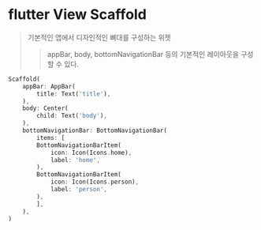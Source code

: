 # flutter View Scaffold

> 기본적인 앱에서 디자인적인 뼈대를 구성하는 위젯
>
> > appBar, body, bottomNavigationBar 등의 기본적인 레이아웃을 구성할 수 있다.

```dart
Scaffold(
    appBar: AppBar(
        title: Text('title'),
    ),
    body: Center(
        child: Text('body'),
    ),
    bottomNavigationBar: BottomNavigationBar(
        items: [
        BottomNavigationBarItem(
            icon: Icon(Icons.home),
            label: 'home',
        ),
        BottomNavigationBarItem(
            icon: Icon(Icons.person),
            label: 'person',
        ),
        ],
    ),
)
```
